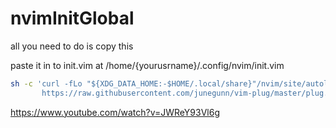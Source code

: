 # nvimInitGlobal

all you need to do is copy this

paste it in to init.vim at /home/{yourusrname}/.config/nvim/init.vim

```bash
sh -c 'curl -fLo "${XDG_DATA_HOME:-$HOME/.local/share}"/nvim/site/autoload/plug.vim --create-dirs \
       https://raw.githubusercontent.com/junegunn/vim-plug/master/plug.vim'
```

https://www.youtube.com/watch?v=JWReY93Vl6g
